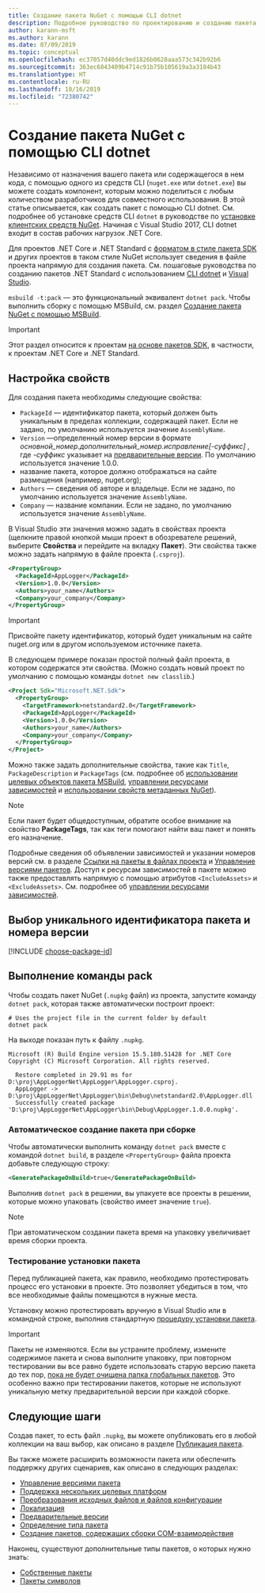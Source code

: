 ```yaml
---
title: Создание пакета NuGet с помощью CLI dotnet
description: Подробное руководство по проектированию и созданию пакета NuGet, включая принятие решений по ключевым аспектам, таким как файлы и управление версиями.
author: karann-msft
ms.author: karann
ms.date: 07/09/2019
ms.topic: conceptual
ms.openlocfilehash: ec37057d40ddc9ed1826b0628aaa573c342b92b6
ms.sourcegitcommit: 363ec6843409b4714c91b75b105619a3a3184b43
ms.translationtype: HT
ms.contentlocale: ru-RU
ms.lasthandoff: 10/16/2019
ms.locfileid: "72380742"
---
```

# <a name="create-a-nuget-package-using-the-dotnet-cli"></a>Создание пакета NuGet с помощью CLI dotnet

Независимо от назначения вашего пакета или содержащегося в нем кода, с помощью одного из средств CLI (`nuget.exe` или `dotnet.exe`) вы можете создать компонент, которым можно поделиться с любым количеством разработчиков для совместного использования. В этой статье описывается, как создать пакет с помощью CLI dotnet. См. подробнее об установке средств CLI `dotnet` в руководстве по [установке клиентских средств NuGet](../install-nuget-client-tools.md). Начиная с Visual Studio 2017, CLI dotnet входит в состав рабочих нагрузок .NET Core.

Для проектов .NET Core и .NET Standard с [форматом в стиле пакета SDK](../resources/check-project-format.md) и других проектов в таком стиле NuGet использует сведения в файле проекта напрямую для создания пакета. См. пошаговые руководства по созданию пакетов .NET Standard с использованием [CLI dotnet](../quickstart/create-and-publish-a-package-using-the-dotnet-cli.md) и [Visual Studio](../quickstart/create-and-publish-a-package-using-visual-studio.md).

`msbuild -t:pack` — это функциональный эквивалент `dotnet pack`. Чтобы выполнить сборку с помощью MSBuild, см. раздел [Создание пакета NuGet с помощью MSBuild](creating-a-package-msbuild.md).

> [!IMPORTANT]
> Этот раздел относится к проектам [на основе пакетов SDK](../resources/check-project-format.md), в частности, к проектам .NET Core и .NET Standard.

## <a name="set-properties"></a>Настройка свойств

Для создания пакета необходимы следующие свойства:

- `PackageId` — идентификатор пакета, который должен быть уникальным в пределах коллекции, содержащей пакет. Если не задано, по умолчанию используется значение `AssemblyName`.
- `Version` —определенный номер версии в формате *основной_номер.дополнительный_номер.исправление[-суффикс]* , где *-суффикс* указывает на [предварительные версии](prerelease-packages.md). По умолчанию используется значение 1.0.0.
- название пакета, которое должно отображаться на сайте размещения (например, nuget.org);
- `Authors` — сведения об авторе и владельце. Если не задано, по умолчанию используется значение `AssemblyName`.
- `Company` — название компании. Если не задано, по умолчанию используется значение `AssemblyName`.

В Visual Studio эти значения можно задать в свойствах проекта (щелкните правой кнопкой мыши проект в обозревателе решений, выберите **Свойства** и перейдите на вкладку **Пакет**). Эти свойства также можно задать напрямую в файле проекта (`.csproj`).

```xml
<PropertyGroup>
  <PackageId>AppLogger</PackageId>
  <Version>1.0.0</Version>
  <Authors>your_name</Authors>
  <Company>your_company</Company>
</PropertyGroup>
```

> [!Important]
> Присвойте пакету идентификатор, который будет уникальным на сайте nuget.org или в другом используемом источнике пакета.

В следующем примере показан простой полный файл проекта, в котором содержатся эти свойства. (Можно создать новый проект по умолчанию с помощью команды `dotnet new classlib`.)

```xml
<Project Sdk="Microsoft.NET.Sdk">
  <PropertyGroup>
    <TargetFramework>netstandard2.0</TargetFramework>
    <PackageId>AppLogger</PackageId>
    <Version>1.0.0</Version>
    <Authors>your_name</Authors>
    <Company>your_company</Company>
  </PropertyGroup>
</Project>
```

Можно также задать дополнительные свойства, такие как `Title`, `PackageDescription` и `PackageTags` (см. подробнее об [использовании целевых объектов пакета MSBuild](../reference/msbuild-targets.md#pack-target), [управлении ресурсами зависимостей](../consume-packages/package-references-in-project-files.md#controlling-dependency-assets) и [использовании свойств метаданных NuGet](/dotnet/core/tools/csproj#nuget-metadata-properties)).

> [!NOTE]
> Если пакет будет общедоступным, обратите особое внимание на свойство **PackageTags**, так как теги помогают найти ваш пакет и понять его назначение.

Подробные сведения об объявлении зависимостей и указании номеров версий см. в разделе [Ссылки на пакеты в файлах проекта](../consume-packages/package-references-in-project-files.md) и [Управление версиями пакетов](../concepts/package-versioning.md). Доступ к ресурсам зависимостей в пакете можно также предоставлять напрямую с помощью атрибутов `<IncludeAssets>` и `<ExcludeAssets>`. См. подробнее об [управлении ресурсами зависимостей](../consume-packages/package-references-in-project-files.md#controlling-dependency-assets).

## <a name="choose-a-unique-package-identifier-and-set-the-version-number"></a>Выбор уникального идентификатора пакета и номера версии

[!INCLUDE [choose-package-id](includes/choose-package-id.md)]

## <a name="run-the-pack-command"></a>Выполнение команды pack

Чтобы создать пакет NuGet (`.nupkg` файл) из проекта, запустите команду `dotnet pack`, которая также автоматически построит проект:

```cli
# Uses the project file in the current folder by default
dotnet pack
```

На выходе показан путь к файлу `.nupkg`.

```output
Microsoft (R) Build Engine version 15.5.180.51428 for .NET Core
Copyright (C) Microsoft Corporation. All rights reserved.

  Restore completed in 29.91 ms for D:\proj\AppLoggerNet\AppLogger\AppLogger.csproj.
  AppLogger -> D:\proj\AppLoggerNet\AppLogger\bin\Debug\netstandard2.0\AppLogger.dll
  Successfully created package 'D:\proj\AppLoggerNet\AppLogger\bin\Debug\AppLogger.1.0.0.nupkg'.
```

### <a name="automatically-generate-package-on-build"></a>Автоматическое создание пакета при сборке

Чтобы автоматически выполнить команду `dotnet pack` вместе с командой `dotnet build`, в разделе `<PropertyGroup>` файла проекта добавьте следующую строку:

```xml
<GeneratePackageOnBuild>true</GeneratePackageOnBuild>
```

Выполнив `dotnet pack` в решении, вы упакуете все проекты в решении, которые можно упаковать (свойство [<IsPackable>](/dotnet/core/tools/csproj#nuget-metadata-properties) имеет значение `true`).

> [!NOTE]
> При автоматическом создании пакета время на упаковку увеличивает время сборки проекта.

### <a name="test-package-installation"></a>Тестирование установки пакета

Перед публикацией пакета, как правило, необходимо протестировать процесс его установки в проекте. Это позволяет убедиться в том, что все необходимые файлы помещаются в нужные места.

Установку можно протестировать вручную в Visual Studio или в командной строке, выполнив стандартную [процедуру установки пакета](../consume-packages/overview-and-workflow.md#ways-to-install-a-nuget-package).

> [!IMPORTANT]
> Пакеты не изменяются. Если вы устраните проблему, измените содержимое пакета и снова выполните упаковку, при повторном тестировании вы все равно будете использовать старую версию пакета до тех пор, [пока не будет очищена папка глобальных пакетов](../consume-packages/managing-the-global-packages-and-cache-folders.md#clearing-local-folders). Это особенно важно при тестировании пакетов, которые не используют уникальную метку предварительной версии при каждой сборке.

## <a name="next-steps"></a>Следующие шаги

Создав пакет, то есть файл `.nupkg`, вы можете опубликовать его в любой коллекции на ваш выбор, как описано в разделе [Публикация пакета](../nuget-org/publish-a-package.md).

Вы также можете расширить возможности пакета или обеспечить поддержку других сценариев, как описано в следующих разделах:

- [Управление версиями пакета](../concepts/package-versioning.md)
- [Поддержка нескольких целевых платформ](../create-packages/multiple-target-frameworks-project-file.md)
- [Преобразования исходных файлов и файлов конфигурации](../create-packages/source-and-config-file-transformations.md)
- [Локализация](../create-packages/creating-localized-packages.md)
- [Предварительные версии](../create-packages/prerelease-packages.md)
- [Определение типа пакета](../create-packages/set-package-type.md)
- [Создание пакетов, содержащих сборки COM-взаимодействия](../create-packages/author-packages-with-COM-interop-assemblies.md)

Наконец, существуют дополнительные типы пакетов, о которых нужно знать:

- [Собственные пакеты](../guides/native-packages.md)
- [Пакеты символов](../create-packages/symbol-packages-snupkg.md)
